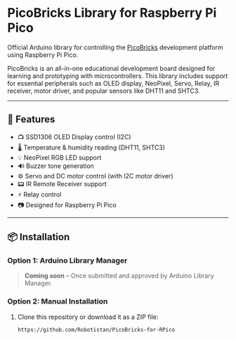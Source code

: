 
# PicoBricks Library for Raspberry Pi Pico

Official Arduino library for controlling the [PicoBricks](https://www.picobricks.com) development platform using Raspberry Pi Pico.

PicoBricks is an all-in-one educational development board designed for learning and prototyping with microcontrollers. This library includes support for essential peripherals such as OLED display, NeoPixel, Servo, Relay, IR receiver, motor driver, and popular sensors like DHT11 and SHTC3.

---

## 🔧 Features

- 📺 SSD1306 OLED Display control (I2C)
- 🌡️ Temperature & humidity reading (DHT11, SHTC3)
- 💡 NeoPixel RGB LED support
- 🔊 Buzzer tone generation
- ⚙️ Servo and DC motor control (with I2C motor driver)
- 📟 IR Remote Receiver support
- ⚡ Relay control
- 📷 Designed for Raspberry Pi Pico

---

## 📦 Installation

### Option 1: Arduino Library Manager

> **Coming soon** – Once submitted and approved by Arduino Library Manager.

### Option 2: Manual Installation

1. Clone this repository or download it as a ZIP file:
   ```bash
   https://github.com/Robotistan/PicoBricks-for-RPico
